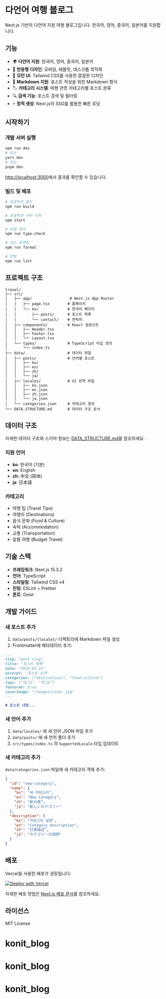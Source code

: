 # 다언어 여행 블로그

Next.js 기반의 다언어 지원 여행 블로그입니다. 한국어, 영어, 중국어, 일본어를 지원합니다.

## 기능

- 🌍 **다언어 지원**: 한국어, 영어, 중국어, 일본어
- 📱 **반응형 디자인**: 모바일, 태블릿, 데스크톱 최적화
- 🎨 **모던 UI**: Tailwind CSS를 사용한 깔끔한 디자인
- 📝 **Markdown 지원**: 포스트 작성을 위한 Markdown 형식
- 🏷️ **카테고리 시스템**: 여행 관련 카테고리별 포스트 분류
- 🔍 **검색 기능**: 포스트 검색 및 필터링
- ⚡ **정적 생성**: Next.js의 SSG를 활용한 빠른 로딩

## 시작하기

### 개발 서버 실행

```bash
npm run dev
# 또는
yarn dev
# 또는
pnpm dev
```

[http://localhost:3000](http://localhost:3000)에서 결과를 확인할 수 있습니다.

### 빌드 및 배포

```bash
# 프로덕션 빌드
npm run build

# 프로덕션 서버 시작
npm start

# 타입 검사
npm run type-check

# 코드 포맷팅
npm run format

# 린팅
npm run lint
```

## 프로젝트 구조

```
travel/
├── src/
│   ├── app/                 # Next.js App Router
│   │   ├── page.tsx        # 홈페이지
│   │   └── ko/             # 한국어 페이지
│   │       ├── posts/      # 포스트 목록
│   │       └── contact/    # 연락처
│   ├── components/         # React 컴포넌트
│   │   ├── Header.tsx
│   │   ├── Footer.tsx
│   │   └── Layout.tsx
│   └── types/              # TypeScript 타입 정의
│       └── index.ts
├── data/                   # 데이터 파일
│   ├── posts/              # 언어별 포스트
│   │   ├── ko/
│   │   ├── en/
│   │   ├── zh/
│   │   └── ja/
│   ├── locales/            # UI 번역 파일
│   │   ├── ko.json
│   │   ├── en.json
│   │   ├── zh.json
│   │   └── ja.json
│   └── categories.json     # 카테고리 정의
└── DATA_STRUCTURE.md       # 데이터 구조 문서
```

## 데이터 구조

자세한 데이터 구조와 스키마 정보는 [DATA_STRUCTURE.md](./DATA_STRUCTURE.md)를 참조하세요.

### 지원 언어

- **ko**: 한국어 (기본)
- **en**: English
- **zh**: 中文 (简体)
- **ja**: 日本語

### 카테고리

- 여행 팁 (Travel Tips)
- 여행지 (Destinations)
- 음식 문화 (Food & Culture)
- 숙박 (Accommodation)
- 교통 (Transportation)
- 알뜰 여행 (Budget Travel)

## 기술 스택

- **프레임워크**: Next.js 15.3.2
- **언어**: TypeScript
- **스타일링**: Tailwind CSS v4
- **린팅**: ESLint + Prettier
- **폰트**: Geist

## 개발 가이드

### 새 포스트 추가

1. `data/posts/{locale}/` 디렉토리에 Markdown 파일 생성
2. Frontmatter에 메타데이터 추가:

```markdown
---
slug: "post-slug"
title: "포스트 제목"
date: "2024-01-15"
excerpt: "포스트 요약"
categories: ["destinations", "food-culture"]
tags: ["태그1", "태그2"]
featured: true
coverImage: "/images/cover.jpg"
---

# 포스트 내용...
```

### 새 언어 추가

1. `data/locales/` 에 새 언어 JSON 파일 추가
2. `data/posts/` 에 새 언어 폴더 추가
3. `src/types/index.ts` 의 `SupportedLocale` 타입 업데이트

### 새 카테고리 추가

`data/categories.json` 파일에 새 카테고리 객체 추가:

```json
{
  "id": "new-category",
  "name": {
    "ko": "새 카테고리",
    "en": "New Category",
    "zh": "新分类",
    "ja": "新しいカテゴリー"
  },
  "description": {
    "ko": "카테고리 설명",
    "en": "Category description",
    "zh": "分类描述",
    "ja": "カテゴリーの説明"
  }
}
```

## 배포

Vercel을 사용한 배포가 권장됩니다:

[![Deploy with Vercel](https://vercel.com/button)](https://vercel.com/new?utm_medium=default-template&filter=next.js&utm_source=create-next-app&utm_campaign=create-next-app-readme)

자세한 배포 방법은 [Next.js 배포 문서](https://nextjs.org/docs/app/building-your-application/deploying)를 참조하세요.

## 라이선스

MIT License
# konit_blog
# konit_blog
# konit_blog
